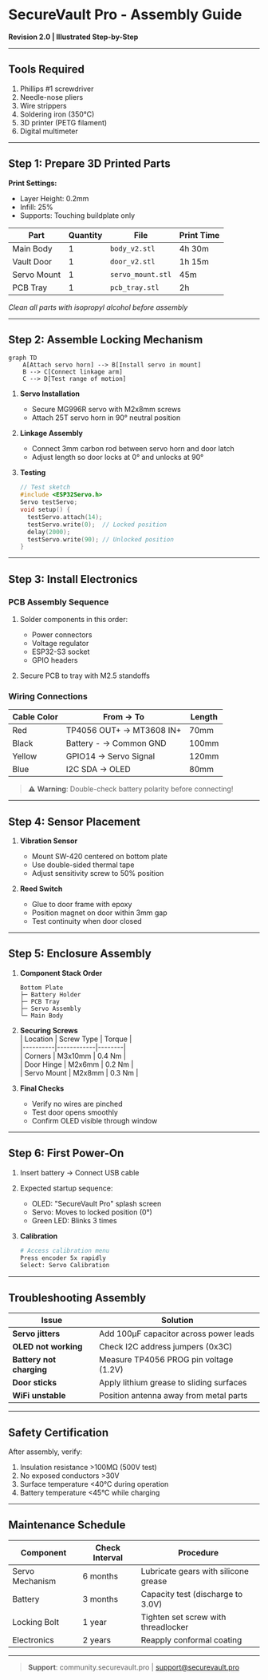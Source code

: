 # SecureVault Pro - Assembly Guide  
**Revision 2.0 | Illustrated Step-by-Step**  

---

## Tools Required  
1. Phillips #1 screwdriver  
2. Needle-nose pliers  
3. Wire strippers  
4. Soldering iron (350°C)  
5. 3D printer (PETG filament)  
6. Digital multimeter  

---

## Step 1: Prepare 3D Printed Parts  
**Print Settings:**  
- Layer Height: 0.2mm  
- Infill: 25%  
- Supports: Touching buildplate only  

| Part | Quantity | File | Print Time |  
|------|----------|------|-----------|  
| Main Body | 1 | `body_v2.stl` | 4h 30m |  
| Vault Door | 1 | `door_v2.stl` | 1h 15m |  
| Servo Mount | 1 | `servo_mount.stl` | 45m |  
| PCB Tray | 1 | `pcb_tray.stl` | 2h |  

 
*Clean all parts with isopropyl alcohol before assembly*

---

## Step 2: Assemble Locking Mechanism  
```mermaid
graph TD
    A[Attach servo horn] --> B[Install servo in mount]
    B --> C[Connect linkage arm]
    C --> D[Test range of motion]
```

1. **Servo Installation**  
   - Secure MG996R servo with M2x8mm screws  
   - Attach 25T servo horn in 90° neutral position  

2. **Linkage Assembly**  
   - Connect 3mm carbon rod between servo horn and door latch  
   - Adjust length so door locks at 0° and unlocks at 90°  

3. **Testing**  
   ```cpp
   // Test sketch
   #include <ESP32Servo.h>
   Servo testServo;
   void setup() {
     testServo.attach(14);
     testServo.write(0);  // Locked position
     delay(2000);
     testServo.write(90); // Unlocked position
   }
   ```

---

## Step 3: Install Electronics  
### PCB Assembly Sequence  
1. Solder components in this order:  
   - Power connectors  
   - Voltage regulator  
   - ESP32-S3 socket  
   - GPIO headers  

2. Secure PCB to tray with M2.5 standoffs  

### Wiring Connections  
| Cable Color | From → To | Length |  
|-------------|-----------|--------|  
| Red | TP4056 OUT+ → MT3608 IN+ | 70mm |  
| Black | Battery - → Common GND | 100mm |  
| Yellow | GPIO14 → Servo Signal | 120mm |  
| Blue | I2C SDA → OLED | 80mm |  

> ⚠️ **Warning**: Double-check battery polarity before connecting!  

---

## Step 4: Sensor Placement  
1. **Vibration Sensor**  
   - Mount SW-420 centered on bottom plate  
   - Use double-sided thermal tape  
   - Adjust sensitivity screw to 50% position  

2. **Reed Switch**  
   - Glue to door frame with epoxy  
   - Position magnet on door within 3mm gap  
   - Test continuity when door closed  

---

## Step 5: Enclosure Assembly  
1. **Component Stack Order**  
   ```plaintext
   Bottom Plate
   ├─ Battery Holder
   ├─ PCB Tray
   ├─ Servo Assembly
   └─ Main Body
   ```

2. **Securing Screws**  
   | Location | Screw Type | Torque |  
   |----------|------------|--------|  
   | Corners | M3x10mm | 0.4 Nm |  
   | Door Hinge | M2x6mm | 0.2 Nm |  
   | Servo Mount | M2x8mm | 0.3 Nm |  

3. **Final Checks**  
   - Verify no wires are pinched  
   - Test door opens smoothly  
   - Confirm OLED visible through window
     
---

## Step 6: First Power-On  
1. Insert battery → Connect USB cable  
2. Expected startup sequence:  
   - OLED: "SecureVault Pro" splash screen  
   - Servo: Moves to locked position (0°)  
   - Green LED: Blinks 3 times  

3. **Calibration**  
   ```bash
   # Access calibration menu
   Press encoder 5x rapidly
   Select: Servo Calibration
   ```

---

## Troubleshooting Assembly  

| Issue | Solution |  
|-------|----------|  
| **Servo jitters** | Add 100µF capacitor across power leads |  
| **OLED not working** | Check I2C address jumpers (0x3C) |  
| **Battery not charging** | Measure TP4056 PROG pin voltage (1.2V) |  
| **Door sticks** | Apply lithium grease to sliding surfaces |  
| **WiFi unstable** | Position antenna away from metal parts |  

---

## Safety Certification  
After assembly, verify:  
1. Insulation resistance >100MΩ (500V test)  
2. No exposed conductors >30V  
3. Surface temperature <40°C during operation  
4. Battery temperature <45°C while charging  

---

## Maintenance Schedule  
| Component | Check Interval | Procedure |  
|-----------|----------------|-----------|  
| Servo Mechanism | 6 months | Lubricate gears with silicone grease |  
| Battery | 3 months | Capacity test (discharge to 3.0V) |  
| Locking Bolt | 1 year | Tighten set screw with threadlocker |  
| Electronics | 2 years | Reapply conformal coating |  

---

> **Support**: community.securevault.pro | support@securevault.pro
